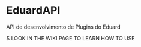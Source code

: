 # EduardAPI
API de desenvolvimento de Plugins do Eduard

$ LOOK IN THE WIKI PAGE TO LEARN HOW TO USE
